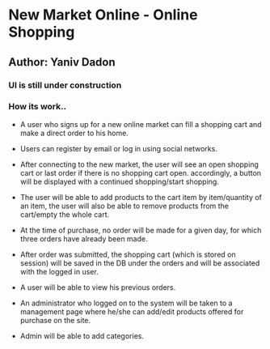 # New Market Online - Online Shopping #
## Author: Yaniv Dadon ##
### UI is still under construction ###
### How its work.. ###

* A user who signs up for a new online market can fill a shopping cart and make a direct order to his home.

* Users can register by email or log in using social networks.

* After connecting to the new market, the user will see an open shopping cart or last order if there is no shopping cart open. accordingly, a button will be displayed with a continued shopping/start shopping.

* The user will be able to add products to the cart item by item/quantity of an item, the user will also be able to remove products from the cart/empty the whole cart.

* At the time of purchase, no order will be made for a given day, for which three orders have already been made.

* After order was submitted, the shopping cart (which is stored on session) will be saved in the DB under the orders and will be associated with the logged in user.

* A user will be able to view his previous orders.

* An administrator who logged on to the system will be taken to a management page where he/she can add/edit products offered for purchase on the site.

* Admin will be able to add categories.

